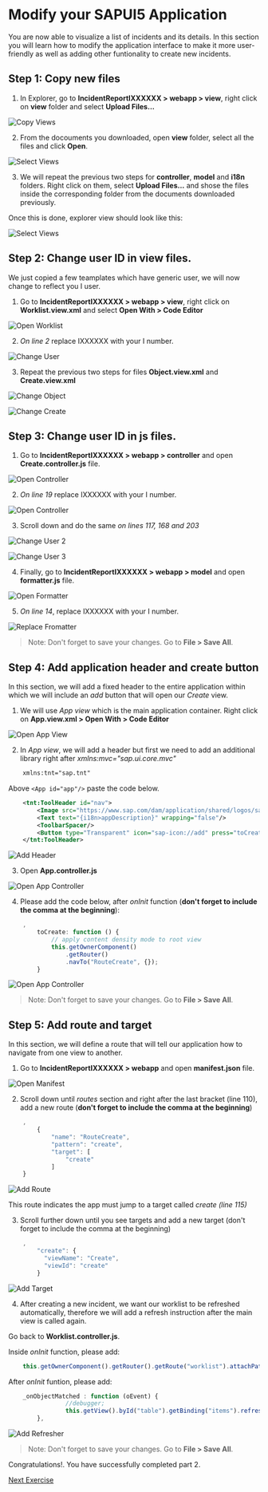 # Modify your SAPUI5 Application

You are now able to visualize a list of incidents and its details. In this section you will learn how to modify the application interface to make it more user-friendly as well as adding other funtionality to create new incidents.

## Step 1: Copy new files

1. In Explorer, go to **IncidentReportIXXXXXX > webapp > view**, right click on  **view** folder and select **Upload Files...**

![Copy Views](Part2Images/1.CopyFiles.png)

2. From the docouments you downloaded, open **view** folder, select all the files and click **Open**.

![Select Views](Part2Images/2.selectViews.png)

3. We will repeat the previous two steps for **controller**, **model** and **i18n** folders. Right click on them, select **Upload Files...** and shose the files inside the corresponding folder from the documents downloaded previously.

Once this is done, explorer view should look like this:

![Select Views](Part2Images/3.ExplorerView.png)

## Step 2: Change user ID in view files.

We just copied a few teamplates which have generic user, we will now change to reflect you I user.

1. Go to **IncidentReportIXXXXXX > webapp > view**, right click on **Worklist.view.xml** and select **Open With > Code Editor** 

![Open Worklist](Part2Images/4.OpenWorklist.png)

2. *On line 2* replace IXXXXXX with your I number.

![Change User](Part2Images/5.ChangeUser.png)

3. Repeat the previous two steps for files **Object.view.xml** and **Create.view.xml**

![Change Object](Part2Images/6.ChangeObject.png)

![Change Create](Part2Images/7.ChangeCreate.png)

## Step 3: Change user ID in js files.

1. Go to **IncidentReportIXXXXXX > webapp > controller** and open **Create.controller.js** file.

![Open Controller](Part2Images/8.OpenController.png)

2. *On line 19* replace IXXXXXX with your I number.

![Open Controller](Part2Images/9.ChangeUser.png)

3. Scroll down and do the same *on lines 117, 168 and 203*

![Change User 2](Part2Images/10.ChangeUserCreate2.png)

![Change User 3](Part2Images/11.ChangeUserCreate3.png)

4. Finally, go to **IncidentReportIXXXXXX > webapp > model** and open **formatter.js** file.

![Open Formatter](Part2Images/12.OpenFormatter.png)

5. *On line 14*, replace IXXXXXX with your I number.

![Replace Fromatter](Part2Images/13.ReplaceFormatter.png)

> Note: Don't forget to save your changes. Go to **File > Save All**.

## Step 4: Add application header and create button

In this section, we will add a fixed header to the entire application within which we will include an _add_ button that will open our _Create_ view.

1. We will use _App view_ which is the main application container. Right click on **App.view.xml > Open With > Code Editor** 

![Open App View](Part2Images/18.OpenAppView.png)

2. In _App view_, we will add a header but first we need to add an additional library right after *xmlns:mvc="sap.ui.core.mvc"*

```xml
	xmlns:tnt="sap.tnt"
```
Above ```<App id="app"/>``` paste the code below.

```xml
	<tnt:ToolHeader id="nav">
		<Image src="https://www.sap.com/dam/application/shared/logos/sap-logo-svg.svg.adapt.svg/1493030643828.svg" width="50px"></Image>
		<Text text="{i18n>appDescription}" wrapping="false"/>
		<ToolbarSpacer/>
		<Button type="Transparent" icon="sap-icon://add" press="toCreate"></Button>
	</tnt:ToolHeader>
```
![Add Header](Part2Images/19.AddAppHeader.png)

3. Open **App.controller.js**

![Open App Controller](Part2Images/20.OpenAppController.png)

4. Please add the code below, after _onInit_ function (**don't forget to include the comma at the beginning**):

```javascript
	,
        toCreate: function () {
			// apply content density mode to root view
			this.getOwnerComponent()
				.getRouter()
				.navTo("RouteCreate", {});
        }
```
![Open App Controller](Part2Images/21.AddCreateHandler.png)

> Note: Don't forget to save your changes. Go to **File > Save All**.

## Step 5: Add route and target

In this section, we will define a route that will tell our application how to navigate from one view to another.

1. Go to **IncidentReportIXXXXXX > webapp**  and open **manifest.json** file.

![Open Manifest](Part2Images/21.1.OpenManifest.png)

2. Scroll down until _routes_ section and right after the last bracket (line 110), add a new route (**don't forget to include the comma at the beginning**)

```javascript	
	,
        {
			"name": "RouteCreate",
			"pattern": "create",
			"target": [
				"create"
			]
	}
```
![Add Route](Part2Images/22.AddRoute.png)

This route indicates the app must jump to a target called _create (line 115)_

3. Scroll further down until you see targets and add a new target (don't forget to include the comma at the beginning)

```javascript
	,
        "create": {
          "viewName": "Create",
          "viewId": "create"
        }
```
![Add Target](Part2Images/23.AddTarget.png)

4. After creating a new incident, we want our worklist to be refreshed automatically, therefore we will add a refresh instruction after the main view is called again.

Go back to **Worklist.controller.js**.

Inside _onInit_ function, please add:

```javascript
	this.getOwnerComponent().getRouter().getRoute("worklist").attachPatternMatched(this._onObjectMatched, this);
```
After _onInit_ funtion, please add:

```javascript
	_onObjectMatched : function (oEvent) {
                //debugger;
                this.getView().byId("table").getBinding("items").refresh();
        },
```
![Add Refresher](Part2Images/24.AddRefreshWorklist.png)

> Note: Don't forget to save your changes. Go to **File > Save All**.

Congratulations!. You have successfully completed part 2.

[Next Exercise](Part%203%20-%20Add%20a%20chatbot%20to%20your%20SAPUI5%20app.md)
